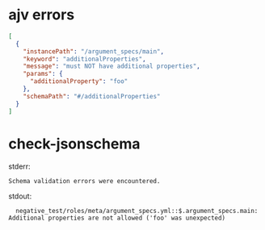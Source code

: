 # ajv errors

```json
[
  {
    "instancePath": "/argument_specs/main",
    "keyword": "additionalProperties",
    "message": "must NOT have additional properties",
    "params": {
      "additionalProperty": "foo"
    },
    "schemaPath": "#/additionalProperties"
  }
]
```

# check-jsonschema

stderr:

```
Schema validation errors were encountered.
```

stdout:

```
  negative_test/roles/meta/argument_specs.yml::$.argument_specs.main: Additional properties are not allowed ('foo' was unexpected)
```
